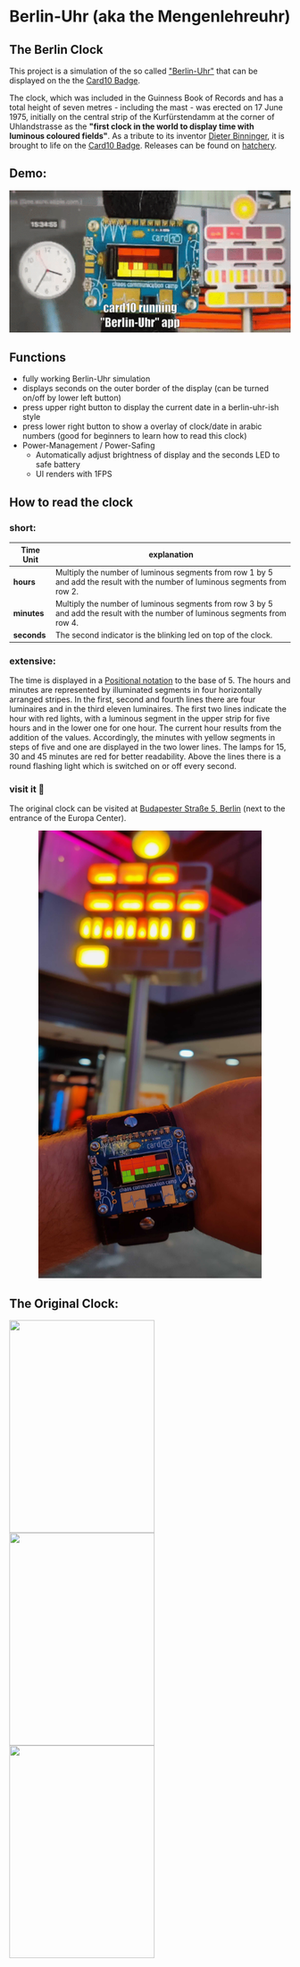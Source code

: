 # Berlin-Uhr (aka the Mengenlehreuhr)
## The Berlin Clock

This project is a simulation of the so called ["Berlin-Uhr"](https://de.wikipedia.org/wiki/Berlin-Uhr) that can be displayed on the the [Card10 Badge](https://card10.badge.events.ccc.de/).

The clock, which was included in the Guinness Book of Records and has a total height of seven metres - including the mast - was erected on 17 June 1975, initially on the central strip of the Kurfürstendamm at the corner of Uhlandstrasse as the **"first clock in the world to display time with luminous coloured fields"**.
As a tribute to its inventor [Dieter Binninger](https://de.wikipedia.org/wiki/Dieter_Binninger), it is brought to life on the [Card10 Badge](https://card10.badge.events.ccc.de/).
Releases can be found on [hatchery](https://badge.team/projects/berlin_Uhr). 

## Demo:

![demo](berlin-uhr-demo.gif)

## Functions
* fully working Berlin-Uhr simulation
* displays seconds on the outer border of the display (can be turned on/off by lower left button)
* press upper right button to display the current date in a berlin-uhr-ish style
* press lower right button to show a overlay of clock/date in arabic numbers (good for beginners to learn how to read this clock)
* Power-Management / Power-Safing
    * Automatically adjust brightness of display and the seconds LED to safe battery
    * UI renders with 1FPS

## How to read the clock

### short:

| Time Unit | explanation |
| ------------- | ------------- |
| **hours**   | Multiply the number of luminous segments from row 1 by 5 and add the result with the number of luminous segments from row 2. |
| **minutes** | Multiply the number of luminous segments from row 3 by 5 and add the result with the number of luminous segments from row 4. |
| **seconds** | The second indicator is the blinking led on top of the clock. |

### extensive:

The time is displayed in a [Positional notation](https://en.wikipedia.org/wiki/Positional_notation) to the base of 5. 
The hours and minutes are represented by illuminated segments in four horizontally arranged stripes. 
In the first, second and fourth lines there are four luminaires and in the third eleven luminaires. 
The first two lines indicate the hour with red lights, with a luminous segment in the upper strip for five hours and in the lower one for one hour. 
The current hour results from the addition of the values. Accordingly, the minutes with yellow segments in steps of five and one are displayed in the two lower lines. The lamps for 15, 30 and 45 minutes are red for better readability. 
Above the lines there is a round flashing light which is switched on or off every second.


### visit it 🙂
The original clock can be visited at [Budapester Straße 5, Berlin](https://goo.gl/maps/dWd77VB7rNrN2gyT9) (next to the entrance of the Europa Center).

<p align="center">
  <img width="400" height="800" src="picture.jpg"/>
</p>


## The Original Clock:

<img width="260px" height="380px" align="left" src="https://upload.wikimedia.org/wikipedia/commons/7/7b/Berlin_Kurf%C3%BCrstendamm_113714a.jpg"/>

<img width="260px" height="380px" align="left" src="https://upload.wikimedia.org/wikipedia/commons/1/13/Gedenktafel_Budapester_Str_45_%28Charl%29_Berlin_Uhr.jpg"/>
  
<img width="260px" height="380px" align="left" src="https://upload.wikimedia.org/wikipedia/commons/thumb/5/51/Mengenlehreuhr.jpg/800px-Mengenlehreuhr.jpg"/>
